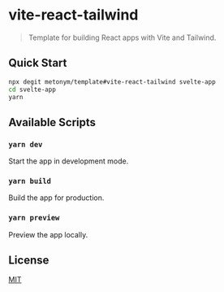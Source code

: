 # vite-react-tailwind

> Template for building React apps with Vite and Tailwind.

## Quick Start

```sh
npx degit metonym/template#vite-react-tailwind svelte-app
cd svelte-app
yarn
```

## Available Scripts

### `yarn dev`

Start the app in development mode.

### `yarn build`

Build the app for production.

### `yarn preview`

Preview the app locally.

## License

[MIT](LICENSE)
